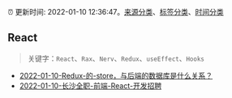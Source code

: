 :alarm_clock: 更新时间: 2022-01-10 12:36:47。[来源分类](../README.md)、[标签分类](../TAGS.md)、[时间分类](../TIMELINE.md)

## React


> 关键字：`React`、`Rax`、`Nerv`、`Redux`、`useEffect`、`Hooks`



- [2022-01-10-Redux-的-store，与后端的数据库是什么关系？](https://www.v2ex.com/t/827409) 
- [2022-01-10-长沙全职-前端-React-开发招聘](https://www.v2ex.com/t/827384) 